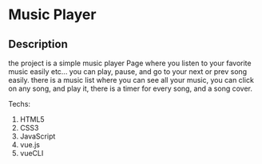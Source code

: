 # Music Player

## Description
the project is a simple music player Page where you listen to your favorite music easily etc... you can play, pause, and go to your next or prev song easily.
there is a music list where you can see all your music, you can click on any song, and play it, there is a timer for every song, and a song cover.


Techs:
1. HTML5
2. CSS3
3. JavaScript
4. vue.js
5. vueCLI
